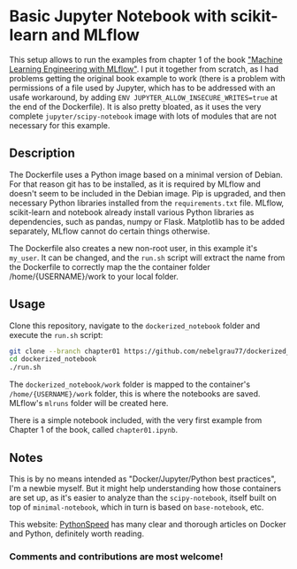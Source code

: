 # Basic Jupyter Notebook with scikit-learn and MLflow

This setup allows to run the examples from chapter 1 of the book ["Machine Learning Engineering with MLflow"](https://www.packtpub.com/product/machine-learning-engineering-with-mlflow/9781800560796). I put it together from scratch, as I had problems getting the original book example to work (there is a problem with permissions of a file used by Jupyter, which has to be addressed with an usafe workaround, by adding `ENV JUPYTER_ALLOW_INSECURE_WRITES=true` at the end of the Dockerfile). It is also pretty bloated, as it uses the very complete `jupyter/scipy-notebook` image with lots of modules that are not necessary for this example.

## Description

The Dockerfile uses a Python image based on a minimal version of Debian. For that reason git has to be installed, as it is required by MLflow and doesn't seem to be included in the Debian image. Pip is upgraded, and then necessary Python libraries installed from the `requirements.txt` file. MLflow, scikit-learn and notebook already install various Python libraries as dependencies, such as pandas, numpy or Flask. Matplotlib has to be added separately, MLflow cannot do certain things otherwise. 

The Dockerfile also creates a new non-root user, in this example it's `my_user`. It can be changed, and the `run.sh` script will extract the name from the Dockerfile to correctly map the the container folder /home/{USERNAME}/work to your local folder. 

## Usage

Clone this repository, navigate to the `dockerized_notebook` folder and execute the `run.sh` script:

```bash
git clone --branch chapter01 https://github.com/nebelgrau77/dockerized_notebook.git
cd dockerized_notebook
./run.sh
```

The `dockerized_notebook/work` folder is mapped to the container's `/home/{USERNAME}/work` folder, this is where the notebooks are saved. MLflow's `mlruns` folder will be created here.

There is a simple notebook included, with the very first example from Chapter 1 of the book, called `chapter01.ipynb`.

## Notes

This is by no means intended as "Docker/Jupyter/Python best practices", I'm a newbie myself. But it might help understanding how those containers are set up, as it's easier to analyze than the `scipy-notebook`, itself built on top of `minimal-notebook`, which in turn is based on `base-notebook`, etc. 

This website: [PythonSpeed](https://pythonspeed.com) has many clear and thorough articles on Docker and Python, definitely worth reading.


### __Comments and contributions are most welcome!__

